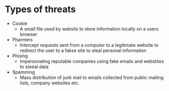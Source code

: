 # Types of threats

- Cookie
    - A small file used by websits to store information locally on a users browser
- Pharmers
    - Intercept requests sent from a computer to a legitimate website to redirect the user to a fakse site to steal personal information
- Phising
    - Impersonating reputable companies using fake emails and webstites to steeal data
- Spamming
    - Mass distribution of junk mail to emails collected from public mailing lists, company websites etc.